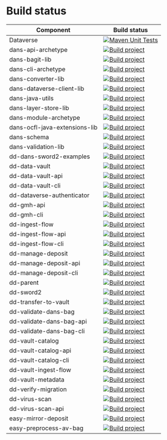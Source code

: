 Build status
============

| Component                     | Build status                                                                                                                                                                                                 |
|-------------------------------|--------------------------------------------------------------------------------------------------------------------------------------------------------------------------------------------------------------|
| Dataverse                     | [![Maven Unit Tests](https://github.com/IQSS/dataverse/actions/workflows/maven_unit_test.yml/badge.svg)](https://github.com/IQSS/dataverse/actions/workflows/maven_unit_test.yml)                            |
| dans-api-archetype            | [![Build project](https://github.com/DANS-KNAW/dans-api-archetype/actions/workflows/build.yml/badge.svg)](https://github.com/DANS-KNAW/dans-api-archetype/actions/workflows/build.yml)                       |
| dans-bagit-lib                | [![Build project](https://github.com/DANS-KNAW/dans-bagit-lib/actions/workflows/build.yml/badge.svg)](https://github.com/DANS-KNAW/dans-bagit-lib/actions/workflows/build.yml)                               |
| dans-cli-archetype            | [![Build project](https://github.com/DANS-KNAW/dans-cli-archetype/actions/workflows/build.yml/badge.svg)](https://github.com/DANS-KNAW/dans-cli-archetype/actions/workflows/build.yml)                       |
| dans-converter-lib            | [![Build project](https://github.com/DANS-KNAW/dans-converter-lib/actions/workflows/build.yml/badge.svg)](https://github.com/DANS-KNAW/dans-converter-lib/actions/workflows/build.yml)                       |
| dans-dataverse-client-lib     | [![Build project](https://github.com/DANS-KNAW/dans-dataverse-client-lib/actions/workflows/build.yml/badge.svg)](https://github.com/DANS-KNAW/dans-dataverse-client-lib/actions/workflows/build.yml)         |
| dans-java-utils               | [![Build project](https://github.com/DANS-KNAW/dans-java-utils/actions/workflows/build.yml/badge.svg)](https://github.com/DANS-KNAW/dans-java-utils/actions/workflows/build.yml)                             |
| dans-layer-store-lib          | [![Build project](https://github.com/DANS-KNAW/dans-layer-store-lib/actions/workflows/build.yml/badge.svg)](https://github.com/DANS-KNAW/dans-layer-store-lib/actions/workflows/build.yml)                   |
| dans-module-archetype         | [![Build project](https://github.com/DANS-KNAW/dans-module-archetype/actions/workflows/build.yml/badge.svg)](https://github.com/DANS-KNAW/dans-module-archetype/actions/workflows/build.yml)                 |
| dans-ocfl-java-extensions-lib | [![Build project](https://github.com/DANS-KNAW/dans-ocfl-java-extensions-lib/actions/workflows/build.yml/badge.svg)](https://github.com/DANS-KNAW/dans-ocfl-java-extensions-lib/actions/workflows/build.yml) |
| dans-schema                   | [![Build project](https://github.com/DANS-KNAW/dans-schema/actions/workflows/build.yml/badge.svg)](https://github.com/DANS-KNAW/dans-schema/actions/workflows/build.yml)                                     |
| dans-validation-lib           | [![Build project](https://github.com/DANS-KNAW/dans-validation-lib/actions/workflows/build.yml/badge.svg)](https://github.com/DANS-KNAW/dans-validation-lib/actions/workflows/build.yml)                     |
| dd-dans-sword2-examples       | [![Build project](https://github.com/DANS-KNAW/dd-dans-sword2-examples/actions/workflows/build.yml/badge.svg)](https://github.com/DANS-KNAW/dd-dans-sword2-examples/actions/workflows/build.yml)             |
| dd-data-vault                 | [![Build project](https://github.com/DANS-KNAW/dd-data-vault/actions/workflows/build.yml/badge.svg)](https://github.com/DANS-KNAW/dd-data-vault/actions/workflows/build.yml)                                 |
| dd-data-vault-api             | [![Build project](https://github.com/DANS-KNAW/dd-data-vault-api/actions/workflows/build.yml/badge.svg)](https://github.com/DANS-KNAW/dd-data-vault-api/actions/workflows/build.yml)                         |
| dd-data-vault-cli             | [![Build project](https://github.com/DANS-KNAW/dd-data-vault-cli/actions/workflows/build.yml/badge.svg)](https://github.com/DANS-KNAW/dd-data-vault-cli/actions/workflows/build.yml)                         |
| dd-dataverse-authenticator    | [![Build project](https://github.com/DANS-KNAW/dd-dataverse-authenticator/actions/workflows/build.yml/badge.svg)](https://github.com/DANS-KNAW/dd-dataverse-authenticator/actions/workflows/build.yml)       |
| dd-gmh-api                    | [![Build project](https://github.com/DANS-KNAW/dd-gmh-api/actions/workflows/build.yml/badge.svg)](https://github.com/DANS-KNAW/dd-gmh-api/actions/workflows/build.yml)                                       |
| dd-gmh-cli                    | [![Build project](https://github.com/DANS-KNAW/dd-gmh-cli/actions/workflows/build.yml/badge.svg)](https://github.com/DANS-KNAW/dd-gmh-cli/actions/workflows/build.yml)                                       |
| dd-ingest-flow                | [![Build project](https://github.com/DANS-KNAW/dd-ingest-flow/actions/workflows/build.yml/badge.svg)](https://github.com/DANS-KNAW/dd-ingest-flow/actions/workflows/build.yml)                               |
| dd-ingest-flow-api            | [![Build project](https://github.com/DANS-KNAW/dd-ingest-flow-api/actions/workflows/build.yml/badge.svg)](https://github.com/DANS-KNAW/dd-ingest-flow-api/actions/workflows/build.yml)                       |
| dd-ingest-flow-cli            | [![Build project](https://github.com/DANS-KNAW/dd-ingest-flow-cli/actions/workflows/build.yml/badge.svg)](https://github.com/DANS-KNAW/dd-ingest-flow-cli/actions/workflows/build.yml)                       |
| dd-manage-deposit             | [![Build project](https://github.com/DANS-KNAW/dd-manage-deposit/actions/workflows/build.yml/badge.svg)](https://github.com/DANS-KNAW/dd-manage-deposit/actions/workflows/build.yml)                         |
| dd-manage-deposit-api         | [![Build project](https://github.com/DANS-KNAW/dd-manage-deposit-api/actions/workflows/build.yml/badge.svg)](https://github.com/DANS-KNAW/dd-manage-deposit-api/actions/workflows/build.yml)                 |
| dd-manage-deposit-cli         | [![Build project](https://github.com/DANS-KNAW/dd-manage-deposit-cli/actions/workflows/build.yml/badge.svg)](https://github.com/DANS-KNAW/dd-manage-deposit-cli/actions/workflows/build.yml)                 |
| dd-parent                     | [![Build project](https://github.com/DANS-KNAW/dd-parent/actions/workflows/build.yml/badge.svg)](https://github.com/DANS-KNAW/dd-parent/actions/workflows/build.yml)                                         |
| dd-sword2                     | [![Build project](https://github.com/DANS-KNAW/dd-sword2/actions/workflows/build.yml/badge.svg)](https://github.com/DANS-KNAW/dd-sword2/actions/workflows/build.yml)                                         |
| dd-transfer-to-vault          | [![Build project](https://github.com/DANS-KNAW/dd-transfer-to-vault/actions/workflows/build.yml/badge.svg)](https://github.com/DANS-KNAW/dd-transfer-to-vault/actions/workflows/build.yml)                   |
| dd-validate-dans-bag          | [![Build project](https://github.com/DANS-KNAW/dd-validate-dans-bag/actions/workflows/build.yml/badge.svg)](https://github.com/DANS-KNAW/dd-validate-dans-bag/actions/workflows/build.yml)                   |
| dd-validate-dans-bag-api      | [![Build project](https://github.com/DANS-KNAW/dd-validate-dans-bag-api/actions/workflows/build.yml/badge.svg)](https://github.com/DANS-KNAW/dd-validate-dans-bag-api/actions/workflows/build.yml)           |
| dd-validate-dans-bag-cli      | [![Build project](https://github.com/DANS-KNAW/dd-validate-dans-bag-cli/actions/workflows/build.yml/badge.svg)](https://github.com/DANS-KNAW/dd-validate-dans-bag-cli/actions/workflows/build.yml)           |
| dd-vault-catalog              | [![Build project](https://github.com/DANS-KNAW/dd-vault-catalog/actions/workflows/build.yml/badge.svg)](https://github.com/DANS-KNAW/dd-vault-catalog/actions/workflows/build.yml)                           |
| dd-vault-catalog-api          | [![Build project](https://github.com/DANS-KNAW/dd-vault-catalog-api/actions/workflows/build.yml/badge.svg)](https://github.com/DANS-KNAW/dd-vault-catalog-api/actions/workflows/build.yml)                   |
| dd-vault-catalog-cli          | [![Build project](https://github.com/DANS-KNAW/dd-vault-catalog-cli/actions/workflows/build.yml/badge.svg)](https://github.com/DANS-KNAW/dd-vault-catalog-cli/actions/workflows/build.yml)                   |
| dd-vault-ingest-flow          | [![Build project](https://github.com/DANS-KNAW/dd-vault-ingest-flow/actions/workflows/build.yml/badge.svg)](https://github.com/DANS-KNAW/dd-vault-ingest-flow/actions/workflows/build.yml)                   |
| dd-vault-metadata             | [![Build project](https://github.com/DANS-KNAW/dd-vault-metadata/actions/workflows/build.yml/badge.svg)](https://github.com/DANS-KNAW/dd-vault-metadata/actions/workflows/build.yml)                         |
| dd-verify-migration           | [![Build project](https://github.com/DANS-KNAW/dd-verify-migration/actions/workflows/build.yml/badge.svg)](https://github.com/DANS-KNAW/dd-verify-migration/actions/workflows/build.yml)                     |
| dd-virus-scan                 | [![Build project](https://github.com/DANS-KNAW/dd-virus-scan/actions/workflows/build.yml/badge.svg)](https://github.com/DANS-KNAW/dd-virus-scan/actions/workflows/build.yml)                                 |
| dd-virus-scan-api             | [![Build project](https://github.com/DANS-KNAW/dd-virus-scan-api/actions/workflows/build.yml/badge.svg)](https://github.com/DANS-KNAW/dd-virus-scan-api/actions/workflows/build.yml)                         |
| easy-mirror-deposit           | [![Build project](https://github.com/DANS-KNAW/easy-mirror-deposit/actions/workflows/build.yml/badge.svg)](https://github.com/DANS-KNAW/easy-mirror-deposit/actions/workflows/build.yml)                     |
| easy-preprocess-av-bag        | [![Build project](https://github.com/DANS-KNAW/easy-preprocess-av-bag/actions/workflows/build.yml/badge.svg)](https://github.com/DANS-KNAW/easy-preprocess-av-bag/actions/workflows/build.yml)               |
